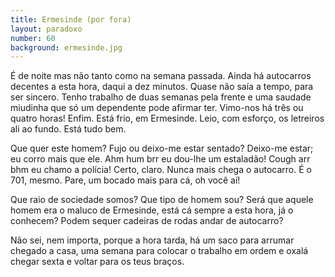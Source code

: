 ```yaml
---
title: Ermesinde (por fora)
layout: paradoxo
number: 60
background: ermesinde.jpg
---
```


É de noite mas não tanto como na semana passada. Ainda há autocarros decentes a esta hora, daqui a dez minutos. Quase não saía a tempo, para ser sincero. Tenho trabalho de duas semanas pela frente e uma saudade miudinha que só um dependente pode afirmar ter. Vimo-nos há três ou quatro horas! Enfim. Está frio, em Ermesinde. Leio, com esforço, os letreiros ali ao fundo. Está tudo bem.

Que quer este homem? Fujo ou deixo-me estar sentado? Deixo-me estar; eu corro mais que ele. Ahm hum brr eu dou-lhe um estaladão! Cough arr bhm eu chamo a polícia! Certo, claro. Nunca mais chega o autocarro. É o 701, mesmo. Pare, um bocado mais para cá, oh você aí!

Que raio de sociedade somos? Que tipo de homem sou? Será que aquele homem era o maluco de Ermesinde, está cá sempre a esta hora, já o conhecem? Podem sequer cadeiras de rodas andar de autocarro?

Não sei, nem importa, porque a hora tarda, há um saco para arrumar chegado a casa, uma semana para colocar o trabalho em ordem e oxalá chegar sexta e voltar para os teus braços.
